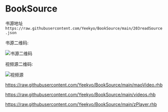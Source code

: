 # BookSource

书源地址 `https://raw.githubusercontent.com/Yeekyo/BookSource/main/203readSource.json`

书源二维码:

![书源二维码](https://s3.bmp.ovh/imgs/2022/05/20/393386ea91f97e8b.jpg "QRCode_TOhG.jpg")

视频源二维码:

![视频源](https://s3.bmp.ovh/imgs/2022/05/20/d30fe27f984fe0ee.jpg "videos.jpg")

https://raw.githubusercontent.com/Yeekyo/BookSource/main/maoVideo.rhb

https://raw.githubusercontent.com/Yeekyo/BookSource/main/videos.rhb

https://raw.githubusercontent.com/Yeekyo/BookSource/main/zPlayer.rhb
